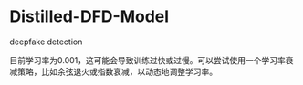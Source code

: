 # Distilled-DFD-Model

deepfake detection

目前学习率为0.001，这可能会导致训练过快或过慢。可以尝试使用一个学习率衰减策略，比如余弦退火或指数衰减，以动态地调整学习率。